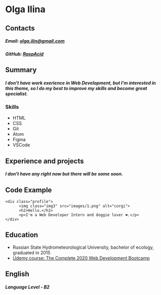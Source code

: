 # Olga Ilina

## Contacts

##### Email: [olga.ilin@gmail.com](olga.ilin@gmail.com)
##### GitHub: [RaspAcid](https://github.com/RaspAcid)

## Summary

##### I don't have work exerience in Web Development, but I'm interested in this theme, so I do my best to improve my skills and become great specialist.

### Skills

* HTML
* CSS
* Git
* Atom
* Figma
* VSCode

## Experience and projects

##### I don't have any right now but there will be some soon.

## Code Example

```  
<div class="profile">
      <img class="img3" src="images/1.png" alt="corgi">
      <h2>Hello.</h2>
      <p>I'm a Web Developer Intern and doggie lover ❤.</p>
</div>
```

##  Education

* Russian State Hydrometeorological University, bachelor of ecology, graduated in 2015
* [Udemy course: The Complete 2020 Web Development Bootcamp](https://www.udemy.com/course/the-complete-web-development-bootcamp/)

## English

##### Language Level - B2 
